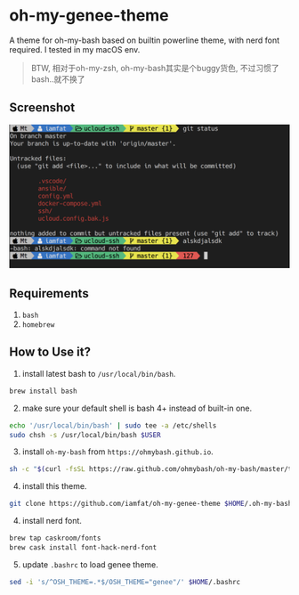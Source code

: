 # oh-my-genee-theme
A theme for oh-my-bash based on builtin powerline theme,  with nerd font required. I tested in my macOS env.

> BTW, 相对于oh-my-zsh, oh-my-bash其实是个buggy货色, 不过习惯了bash..就不换了

## Screenshot
![screenshot](screenshot.png)

## Requirements
1. `bash`
2. `homebrew`

## How to Use it?
1. install latest bash to `/usr/local/bin/bash`.
```bash
brew install bash
```
2. make sure your default shell is bash 4+ instead of built-in one.
```bash
echo '/usr/local/bin/bash' | sudo tee -a /etc/shells
sudo chsh -s /usr/local/bin/bash $USER
```
3. install `oh-my-bash` from `https://ohmybash.github.io`.
```bash
sh -c "$(curl -fsSL https://raw.github.com/ohmybash/oh-my-bash/master/tools/install.sh)"
```
4. install this theme.
```bash
git clone https://github.com/iamfat/oh-my-genee-theme $HOME/.oh-my-bash/custom/themes/genee
```
4. install nerd font.
```bash
brew tap caskroom/fonts
brew cask install font-hack-nerd-font
```
5. update `.bashrc` to load genee theme.
```bash
sed -i 's/^OSH_THEME=.*$/OSH_THEME="genee"/' $HOME/.bashrc
```

